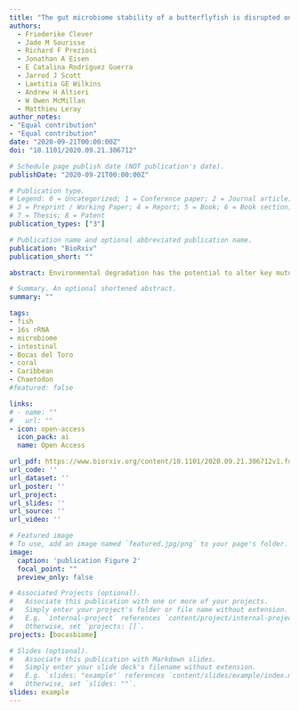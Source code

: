 ```yaml
---
title: "The gut microbiome stability of a butterflyfish is disrupted on severely degraded Caribbean coral reefs"
authors:
  - Friederike Clever
  - Jade M Sourisse
  - Richard F Preziosi
  - Jonathan A Eisen
  - E Catalina Rodriguez Guerra
  - Jarrod J Scott
  - Laetitia GE Wilkins
  - Andrew H Altieri
  - W Owen McMillan
  - Matthieu Leray
author_notes:
- "Equal contribution"
- "Equal contribution"
date: "2020-09-21T00:00:00Z"
doi: "10.1101/2020.09.21.306712"

# Schedule page publish date (NOT publication's date).
publishDate: "2020-09-21T00:00:00Z"

# Publication type.
# Legend: 0 = Uncategorized; 1 = Conference paper; 2 = Journal article;
# 3 = Preprint / Working Paper; 4 = Report; 5 = Book; 6 = Book section;
# 7 = Thesis; 8 = Patent
publication_types: ["3"]

# Publication name and optional abbreviated publication name.
publication: "BioRxiv"
publication_short: ""

abstract: Environmental degradation has the potential to alter key mutualisms that underline the structure and function of ecological communities. While it is well recognized that the global loss of coral reefs alters fish communities, the effects of habitat degradation on microbial communities associated with fishes remain largely unknown despite their fundamental roles in host nutrition and immunity. Using a gradient of reef degradation, we show that the gut microbiome of a facultative, coral-feeding butterflyfish (Chaetodon capistratus) is significantly more variable among individuals at degraded reefs with very low live coral cover (~0%) than reefs with higher coral cover (~30%), mirroring a known pattern of microbial imbalance observed in immunodeficient humans and other stressed or diseased animals. We demonstrate that fish gut microbiomes on severely degraded reefs have a lower abundance of Endozoicomonas and a higher diversity of anaerobic fermentative bacteria, which suggests a broader and less coral dominated diet. The observed shifts in fish gut bacterial communities across the habitat gradient extend to a small set of potentially beneficial host associated bacteria (i.e., the core microbiome) suggesting essential fish-microbiome interactions are vulnerable to severe coral degradation.

# Summary. An optional shortened abstract.
summary: ""

tags:
- fish
- 16s rRNA
- microbiome
- intestinal
- Bocas del Toro
- coral
- Caribbean
- Chaetodon
#featured: false

links:
# - name: ""
#   url: ""
- icon: open-access
  icon_pack: ai
  name: Open Access

url_pdf: https://www.biorxiv.org/content/10.1101/2020.09.21.306712v1.full.pdf
url_code: ''
url_dataset: ''
url_poster: ''
url_project: 
url_slides: ''
url_source: ''
url_video: ''

# Featured image
# To use, add an image named `featured.jpg/png` to your page's folder.
image:
  caption: 'publication Figure 2'
  focal_point: ""
  preview_only: false

# Associated Projects (optional).
#   Associate this publication with one or more of your projects.
#   Simply enter your project's folder or file name without extension.
#   E.g. `internal-project` references `content/project/internal-project/index.md`.
#   Otherwise, set `projects: []`.
projects: [bocasbiome]

# Slides (optional).
#   Associate this publication with Markdown slides.
#   Simply enter your slide deck's filename without extension.
#   E.g. `slides: "example"` references `content/slides/example/index.md`.
#   Otherwise, set `slides: ""`.
slides: example
---
```


<script type='text/javascript' src='https://d1bxh8uas1mnw7.cloudfront.net/assets/embed.js'></script>

<div data-badge-type="medium-donut" data-doi="10.1101/2020.09.21.306712" data-condensed="true" data-hide-no-mentions="true" class="altmetric-embed"></div> 
<span class="__dimensions_badge_embed__" data-doi="10.1101/2020.09.21.306712" data-hide-zero-citations="true" data-legend="hover-right"></span><script async src="https://badge.dimensions.ai/badge.js" charset="utf-8"></script>
